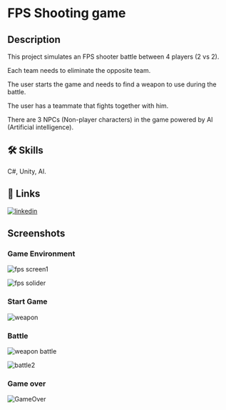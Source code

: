 # FPS Shooting game
## Description

This project simulates an FPS shooter battle between 4 players (2 vs 2).

Each team needs to eliminate the opposite team.

The user starts the game and needs to find a weapon to use during the battle.

The user has a teammate that fights together with him.

There are 3 NPCs (Non-player characters) in the game powered by AI (Artificial intelligence).



## 🛠 Skills
C#, Unity, AI.

## 🔗 Links
[![linkedin](https://img.shields.io/badge/linkedin-0A66C2?style=for-the-badge&logo=linkedin&logoColor=white)](https://www.linkedin.com/in/yarin-getter/)

## Screenshots
### Game Environment
![fps screen1](https://user-images.githubusercontent.com/74246091/198892752-ccd4e2e1-816a-4d4d-8e4a-26092da373c7.png)

![fps solider](https://user-images.githubusercontent.com/74246091/198892755-7362d6b2-88b0-4293-932d-e151aee143b4.png)

### Start Game
![weapon](https://user-images.githubusercontent.com/74246091/198892756-b6857bc1-2e0f-4b11-a8db-85d6ab05181b.png)

### Battle
![weapon battle](https://user-images.githubusercontent.com/74246091/198892762-0c62155b-2cfd-4b9a-8c85-368aab8a806c.png)

![battle2](https://user-images.githubusercontent.com/74246091/198892763-cb3da605-d92b-48e4-beb5-8f0e1255f8c2.png)

### Game over
![GameOver](https://user-images.githubusercontent.com/74246091/198892750-7dac2c4a-0ff5-4045-b93f-6d359e6ab452.png)


